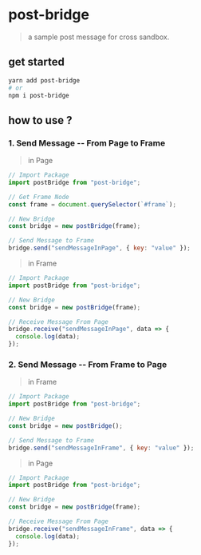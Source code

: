 # post-bridge

> a sample post message for cross sandbox.

## get started

```sh
yarn add post-bridge
# or
npm i post-bridge
```

## how to use ?

### 1. Send Message -- From Page to Frame

> in Page

```js
// Import Package
import postBridge from "post-bridge";

// Get Frame Node
const frame = document.querySelector(`#frame`);

// New Bridge
const bridge = new postBridge(frame);

// Send Message to Frame
bridge.send("sendMessageInPage", { key: "value" });
```

> in Frame

```js
// Import Package
import postBridge from "post-bridge";

// New Bridge
const bridge = new postBridge(frame);

// Receive Message From Page
bridge.receive("sendMessageInPage", data => {
  console.log(data);
});
```

### 2. Send Message -- From Frame to Page

> in Frame

```js
// Import Package
import postBridge from "post-bridge";

// New Bridge
const bridge = new postBridge();

// Send Message to Frame
bridge.send("sendMessageInFrame", { key: "value" });
```

> in Page

```js
// Import Package
import postBridge from "post-bridge";

// New Bridge
const bridge = new postBridge(frame);

// Receive Message From Page
bridge.receive("sendMessageInFrame", data => {
  console.log(data);
});
```
